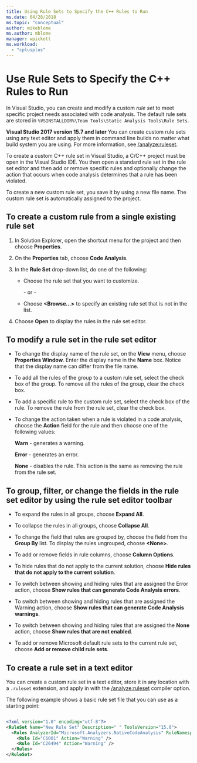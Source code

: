 ```yaml
---
title: Using Rule Sets to Specify the C++ Rules to Run
ms.date: 04/28/2018
ms.topic: "conceptual"
author: mikeblome
ms.author: mblome
manager: wpickett
ms.workload:
  - "cplusplus"
---
```

# Use Rule Sets to Specify the C++ Rules to Run

In Visual Studio, you can create and modify a custom *rule set* to meet specific project needs associated with code analysis. The default rule sets are stored in `%VSINSTALLDIR%\Team Tools\Static Analysis Tools\Rule Sets`.

**Visual Studio 2017 version 15.7 and later**
You can create custom rule sets using any text editor and apply them in command line builds no matter what build system you are using. For more information, see [/analyze:ruleset](/cpp/build/reference/analyze-code-analysis).

To create a custom C++ rule set in Visual Studio, a C/C++ project must be open in the Visual Studio IDE. You then open a standard rule set in the rule set editor and then add or remove specific rules and optionally change the action that occurs when code analysis determines that a rule has been violated.

To create a new custom rule set, you save it by using a new file name. The custom rule set is automatically assigned to the project.

## To create a custom rule from a single existing rule set

1. In Solution Explorer, open the shortcut menu for the project and then choose **Properties**.

2. On the **Properties** tab, choose **Code Analysis**.

3. In the **Rule Set** drop-down list, do one of the following:

   - Choose the rule set that you want to customize.

     \- or -

   - Choose **\<Browse...>** to specify an existing rule set that is not in the list.

4. Choose **Open** to display the rules in the rule set editor.

## To modify a rule set in the rule set editor

- To change the display name of the rule set, on the **View** menu, choose **Properties Window**. Enter the display name in the **Name** box. Notice that the display name can differ from the file name.

- To add all the rules of the group to a custom rule set, select the check box of the group. To remove all the rules of the group, clear the check box.

- To add a specific rule to the custom rule set, select the check box of the rule. To remove the rule from the rule set, clear the check box.

- To change the action taken when a rule is violated in a code analysis, choose the **Action** field for the rule and then choose one of the following values:

     **Warn** - generates a warning.

     **Error** - generates an error.

     **None** - disables the rule. This action is the same as removing the rule from the rule set.

## To group, filter, or change the fields in the rule set editor by using the rule set editor toolbar

- To expand the rules in all groups, choose **Expand All**.

- To collapse the rules in all groups, choose **Collapse All**.

- To change the field that rules are grouped by, choose the field from the **Group By** list. To display the rules ungrouped, choose **\<None>**.

- To add or remove fields in rule columns, choose **Column Options**.

- To hide rules that do not apply to the current solution, choose **Hide rules that do not apply to the current solution**.

- To switch between showing and hiding rules that are assigned the Error action, choose **Show rules that can generate Code Analysis errors**.

- To switch between showing and hiding rules that are assigned the Warning action, choose **Show rules that can generate Code Analysis warnings**.

- To switch between showing and hiding rules that are assigned the **None** action, choose **Show rules that are not enabled**.

- To add or remove Microsoft default rule sets to the current rule set, choose **Add or remove child rule sets**.

## To create a rule set in a text editor

You can create a custom rule set in a text editor, store it in any location with a `.ruleset` extension, and apply in with the [/analyze:ruleset](/cpp/build/reference/analyze-code-analysis) compiler option.

The following example shows a basic rule set file that you can use as a starting point:

```xml

<?xml version="1.0" encoding="utf-8"?>
<RuleSet Name="New Rule Set" Description=" " ToolsVersion="15.0">
  <Rules AnalyzerId="Microsoft.Analyzers.NativeCodeAnalysis" RuleNamespace="Microsoft.Rules.Native">
    <Rule Id="C6001" Action="Warning" />
    <Rule Id="C26494" Action="Warning" />
  </Rules>
</RuleSet>
```
